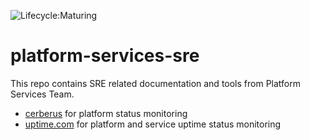 ![Lifecycle:Maturing](https://img.shields.io/badge/Lifecycle-Maturing-007EC6)

# platform-services-sre

This repo contains SRE related documentation and tools from Platform Services Team.

- [cerberus](./cerberus/README.md) for platform status monitoring
- [uptime.com](./uptime/README.md) for platform and service uptime status monitoring
